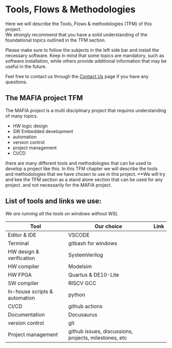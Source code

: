 # Tools, Flows & Methodologies
Here we will describe the Tools, Flows & methodologies (TFM) of this project.  
We strongly recommend that you have a solid understanding of the foundational topics outlined in the TFM section.

Please make sure to follow the subjects in the left side bar and install the necessary software. Keep in mind that some topics are mandatory, such as software installation, while others provide additional information that may be useful in the future.

Feel free to contact us through the [Contact Us](/docs/contact_us/contact.md) page if you have any questions.


## The MAFIA project TFM
The MAFIA project is a multi disciplinary project that requires understanding of many topics.
- HW logic design
- SW Embedded development
- automation
- version control
- project management
- CI/CD

there are many different tools and methodologies that can be used to develop a project like this. 
In this TFM chapter we will describe the tools and methodologies that we have chosen to use in this project.
**We will try and kee the TFM section as a stand alone section that can be used for any project. and not necessarily for the MAFIA project.


## List of tools and links we use:
*We are running all the tools on windows without WSL*

| Tool                      |        Our choice         |      Link    |    
|---------------------------|---------------------------|--------------|
| Editor & IDE              |    VSCODE                 |              |
| Terminal                  |    gitbash for windows    |              |
| HW design & verification  |    SystemVerilog          |              |
| HW compiler               |    Modelsim               |              |
| HW FPGA                   |    Quartus & DE10-Lite    |              |
| SW compiler               |    RISCV GCC              |              |
| In-house scripts & automation| python                 |              |
| CI/CD                     |    github actions         |              |
| Documentation             |    Docusaurus             |              |
| version control           |    git                    |              |
| Project management        |    github issues, discussions, projects, milestones, etc |
